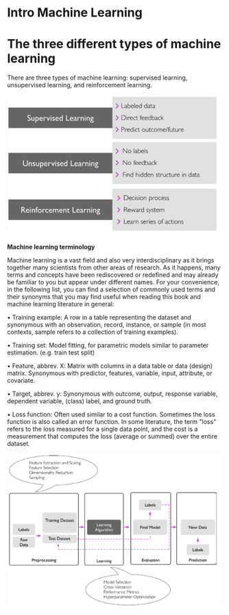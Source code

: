 # Intro Machine Learning

# **The three different types of machine learning**

There are three types of machine learning: supervised learning, unsupervised learning, and reinforcement learning. 

![Image 1](Images/Image_1.png?raw=true "Title")

**Machine learning terminology**

Machine learning is a vast field and also very interdisciplinary as it brings together
many scientists from other areas of research. As it happens, many terms and
concepts have been rediscovered or redefined and may already be familiar to you
but appear under different names. For your convenience, in the following list, you
can find a selection of commonly used terms and their synonyms that you may find
useful when reading this book and machine learning literature in general:

• Training example: A row in a table representing the dataset and synonymous
with an observation, record, instance, or sample (in most contexts, sample
refers to a collection of training examples).

• Training set: Model fitting, for parametric models similar to parameter
estimation. (e.g. train test split)

• Feature, abbrev. X: Matrix with columns in a data table or data (design) matrix.
Synonymous with predictor, features, variable, input, attribute, or covariate.

• Target, abbrev. y: Synonymous with outcome, output, response variable,
dependent variable, (class) label, and ground truth.

• Loss function: Often used similar to a cost function. Sometimes
the loss function is also called an error function. In some literature, the
term "loss" refers to the loss measured for a single data point, and the cost
is a measurement that computes the loss (average or summed) over the
entire dataset.

![Image 1](Images/Image_2.png?raw=true "Title")
